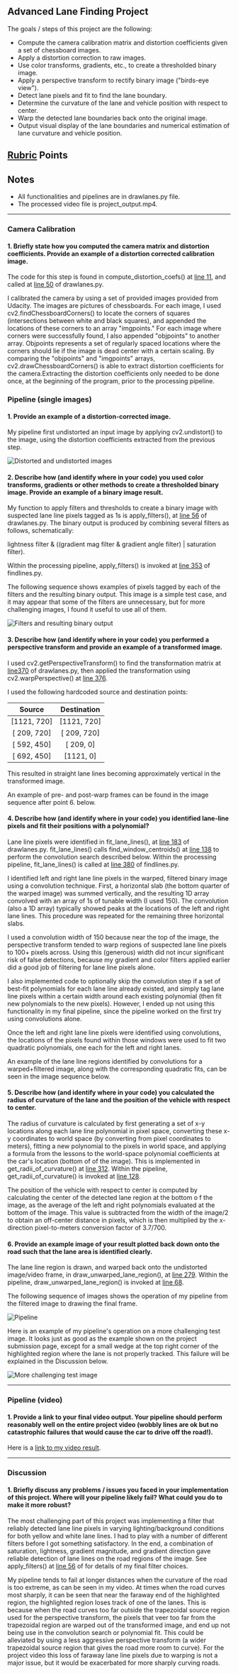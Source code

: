 ## Advanced Lane Finding Project

The goals / steps of this project are the following:

* Compute the camera calibration matrix and distortion coefficients given a set of chessboard images.
* Apply a distortion correction to raw images.
* Use color transforms, gradients, etc., to create a thresholded binary image.
* Apply a perspective transform to rectify binary image ("birds-eye view").
* Detect lane pixels and fit to find the lane boundary.
* Determine the curvature of the lane and vehicle position with respect to center.
* Warp the detected lane boundaries back onto the original image.
* Output visual display of the lane boundaries and numerical estimation of lane curvature and vehicle position.

[//]: # (Image References)

[dist_and_undist]: ./output_images/dist_and_undist.png "Distorted and undistorted images"
[filters]: ./output_images/filters.png "Filters"
[pipeline]: ./output_images/pipeline.png "Pipeline"
[testimage]: ./output_images/testimage.png "More challenging test image"

## [Rubric](https://review.udacity.com/#!/rubrics/571/view) Points

## Notes

* All functionalities and pipelines are in drawlanes.py file.
* The processed video file is project_output.mp4.

---

### Camera Calibration

#### 1. Briefly state how you computed the camera matrix and distortion coefficients. Provide an example of a distortion corrected calibration image.

The code for this step is found in compute_distortion_coefs() at [line 11](drawlanes.py#L14-46), and called at [line 50](drawlanes.py#L50) of drawlanes.py.

I calibrated the camera by using a set of provided images provided from Udacity. The images are pictures of chessboards. For each image, I used cv2.findChessboardCorners() to locate the corners of squares (intersections between white and black squares), and appended the locations of these corners to an array "imgpoints."  For each image where corners were successfully found, I also appended "objpoints" to another array.  Objpoints represents a set of regularly spaced locations where the corners should lie if the image is dead center with a certain scaling.  By comparing the "objpoints" and "imgpoints" arrays, cv2.drawChessboardCorners() is able to extract distortion coefficients for the camera.Extracting the distortion coefficients only needed to be done once, at the beginning of the program, prior to the processing pipeline.

### Pipeline (single images)

#### 1. Provide an example of a distortion-corrected image.

My pipeline first undistorted an input image by applying cv2.undistort() to the image, using the distortion coefficients extracted from the previous step.

![Distorted and undistorted images](output_images/dist_and_undist.png)

#### 2. Describe how (and identify where in your code) you used color transforms, gradients or other methods to create a thresholded binary image.  Provide an example of a binary image result.

My function to apply filters and thresholds to create a binary image with suspected lane line pixels tagged as 1s is apply_filters(),
at [line 56](drawlanes.py#L56) of drawlanes.py. The binary output is produced by combining several filters as follows, schematically:

lightness filter & ((gradient mag filter & gradient angle filter) | saturation filter).

Within the processing pipeline, apply_filters() is invoked at [line 353](drawlanes.py#L353) of findlines.py.

The following sequence shows examples of pixels tagged by each of the filters and the resulting binary output.  This image is a simple test case, and it may appear that some of the filters are unnecessary, but for more challenging images, I found it useful to use all of them.

![Filters and resulting binary output](output_images/filters.png)

#### 3. Describe how (and identify where in your code) you performed a perspective transform and provide an example of a transformed image.

I used cv2.getPerspectiveTransform() to find the transformation matrix at [line370](drawlanes.py#L370) of drawlanes.py, then applied the transformation using cv2.warpPerspective() at [line 376](drawlanes.py#L376).

I used the following hardcoded source and destination points:

| Source        | Destination   | 
|:-------------:|:-------------:| 
| [1121, 720]   | [1121, 720] 
| [ 209, 720]   | [ 209, 720]
| [ 592, 450]   | [ 209,   0]
| [ 692, 450]   | [1121,   0]

This resulted in straight lane lines becoming approximately vertical in the transformed image.

An example of pre- and post-warp frames can be found in the image sequence after point 6. below.

#### 4. Describe how (and identify where in your code) you identified lane-line pixels and fit their positions with a polynomial?

Lane line pixels were identified in fit_lane_lines(), at [line 183](drawlanes.py#L183) of drawlanes.py. fit_lane_lines() calls find_window_centroids() at [line 138](drawlanes.py#L138) to perform the convolution search described below.  Within the processing pipeline, fit_lane_lines() is called at [line 380](drawlanes.py#L380) of findlines.py.

I identified left and right lane line pixels in the warped, filtered binary image using a convolution technique.
First, a horizontal slab (the bottom quarter of the warped image) was summed vertically, and the resulting 1D array convolved with an array of 1s of tunable width (I used 150).  The convolution (also a 1D array) typically showed peaks at the locations of the left and right lane lines.  This procedure was repeated for the remaining three horizontal slabs.

I used a convolution width of 150 because near the top of the image, the perspective transform tended to warp regions of suspected lane line pixels to 100+ pixels across.  Using this (generous) width did not incur significant risk of false detections, because my gradient and color filters applied earlier did a good job of filtering for lane line pixels alone.

I also implemented code to optionally skip the convolution step if a set of best-fit polynomials for each lane line already existed, and simply tag lane line pixels within a certain width around each existing polynomial (then fit new polynomials to the new pixels). However, I ended up not using this functionality in my final pipeline, since the pipeline worked on the first try using convolutions alone.

Once the left and right lane line pixels were identified using convolutions, the locations of the pixels found within those windows were used to fit two quadratic polynomials, one each for the left and right lanes.

An example of the lane line regions identified by convolutions for a warped+filtered image, along with the corresponding
quadratic fits, can be seen in the image sequence below.

#### 5. Describe how (and identify where in your code) you calculated the radius of curvature of the lane and the position of the vehicle with respect to center.

The radius of curvature is calculated by first generating a set of x-y locations along each lane line polynomial in pixel space, converting these x-y coordinates to world space (by converting from pixel coordinates to meters), fitting a new polynomial to the pixels in world space, and applying a formula from the lessons to the world-space polynomial coefficients at the car's location (bottom of of the image). This is implemented in get_radii_of_curvature() at [line 312](drawlanes.py#L312). Within the pipeline, get_radii_of_curvature() is invoked at [line 128](drawlanes.py#L443). 

The position of the vehicle with respect to center is computed by calculating the center of the detected lane region at the bottom o f the image, as the average of the left and right polynomials evaluated at the bottom of the image. This value is subtracted from the width of the image/2 to obtain an off-center distance in pixels, which is then multiplied by the x-direction pixel-to-meters conversion factor of 3.7/700.

#### 6. Provide an example image of your result plotted back down onto the road such that the lane area is identified clearly.

The lane line region is drawn, and warped back onto the undistorted image/video frame, in draw_unwarped_lane_region(), at [line 279](drawlanes.py#L279). Within the pipeline, draw_unwarped_lane_region() is invoked at [line 68](drawlanes.py#L383).

The following sequence of images shows the operation of my pipeline from the filtered image to drawing the final frame.

![Pipeline](output_images/pipeline.png)

Here is an example of my pipeline's operation on a more challenging test image. It looks just as good as the example shown on the project submission page, except for a small wedge at the top right corner of the highlighted region where the lane is not properly tracked.  This failure will be explained in the Discussion below.

![More challenging test image](output_images/testimage.png)

---

### Pipeline (video)

#### 1. Provide a link to your final video output.  Your pipeline should perform reasonably well on the entire project video (wobbly lines are ok but no catastrophic failures that would cause the car to drive off the road!).

Here is a [link to my video result](./project_output.mp4).

---

### Discussion

#### 1. Briefly discuss any problems / issues you faced in your implementation of this project.  Where will your pipeline likely fail?  What could you do to make it more robust?

The most challenging part of this project was implementing a filter that reliably detected lane line pixels in varying lighting/background conditions for both yellow and white lane lines.  I had to play with a number of different filters before I got something satisfactory. In the end, a combination of saturation, lightness, gradient magnitude, and gradient direction gave reliable detection of lane lines on the road regions of the image. See apply_filters() at [line 56](drawlanes.py#L56) of for details of my final filter choices.

My pipeline tends to fail at longer distances when the curvature of the road is too extreme, as can be seen in my video.  At times when the road curves most sharply, it can be seen that near the faraway end of the highlighted region, the highlighted region loses track of one of the lanes. This is because when the road curves too far outside the trapezoidal source region used for the perspective transform, the pixels that veer too far from the trapezoidal region are warped out of the transformed image, and end up not being use in the convolution search or polynomial fit.  This could be alleviated by using a less aggressive perspective transform (a wider trapezoidal source region that gives the road more room to curve). For the project video this loss of faraway lane line pixels due to warping is not a major issue, but it would be exacerbated for more sharply curving roads.
